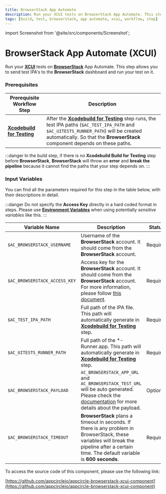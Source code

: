 ```yaml
---
title: BrowserStack App Automate
description: Run your XCUI tests on BrowserStack App Automate. This step allows you to send test IPA's to the BrowserStack dashboard and run your test on it.
tags: [build, test, browserstack, app automate, xcui, workflow, step]
---
```


import Screenshot from '@site/src/components/Screenshot';

# BrowserStack App Automate (XCUI)

Run your [**XCUI**](https://developer.apple.com/documentation/xctest/user_interface_tests) tests on [**BrowserStack**](https://www.browserstack.com) App Automate. This step allows you to send test IPA's to the **BrowserStack** dashboard and run your test on it.

### Prerequisites

| Prerequisite Workflow Step                                                                                           | Description                                                                                                                                                                                                                                                                                                    |
| -------------------------------------------------------------------------------------------------------------------- | -------------------------------------------------------------------------------------------------------------------------------------------------------------------------------------------------------------------------------------------------------------------------------------------------------------- |
| [**Xcodebuild for Testing**](https://docs.appcircle.io/workflows/ios-specific-workflow-steps#xcodebuild-for-testing) | After the [**Xcodebuild for Testing**](https://docs.appcircle.io/workflows/ios-specific-workflow-steps#xcodebuild-for-testing) step runs, the test IPA paths (`$AC_TEST_IPA_PATH` and `$AC_UITESTS_RUNNER_PATH`) will be created automatically. So that the **BrowserStack** component depends on these paths. |

<Screenshot url='https://cdn.appcircle.io/docs/assets/BE2587-bs_order.png' />

:::danger
In the build step, if there is no **Xcodebuild Build for Testing** step before **BrowserStack**, **BrowserStack** will throw an **error** and **break the pipeline** because it cannot find the paths that your step depends on.
:::

### Input Variables

You can find all the parameters required for this step in the table below, with their descriptions in detail.

<Screenshot url='https://cdn.appcircle.io/docs/assets/BE2587-bsInput.png' />

:::danger
Do not specify the **Access Key** directly in a hard coded format in steps. Please use [**Environment Variables**](https://docs.appcircle.io/environment-variables/) when using potentially _sensitive variables_ like this.
:::

| Variable Name                 | Description                                                                                                                                                                                                                                         | Status   |
| ----------------------------- | --------------------------------------------------------------------------------------------------------------------------------------------------------------------------------------------------------------------------------------------------- | -------- |
| `$AC_BROWSERSTACK_USERNAME`   | Username of the **BrowserStack** account. It should come from the **BrowserStack** account.                                                                                                                                                         | Required |
| `$AC_BROWSERSTACK_ACCESS_KEY` | Access key for the **BrowserStack** account. It should come from the **BrowserStack** account. For more information, please follow [this document](https://www.browserstack.com/docs/iaam/security/manage-access-keys).                             | Required |
| `$AC_TEST_IPA_PATH`           | Full path of the IPA file. This path will automatically generate in [**Xcodebuild for Testing**](https://docs.appcircle.io/workflows/ios-specific-workflow-steps#xcodebuild-for-testing) step.                                                      | Required |
| `$AC_UITESTS_RUNNER_PATH`     | Full path of the \*-Runner.app. This path will automatically generate in [**Xcodebuild for Testing**](https://docs.appcircle.io/workflows/ios-specific-workflow-steps#xcodebuild-for-testing) step.                                                 | Required |
| `$AC_BROWSERSTACK_PAYLOAD`    | `AC_BROWSERSTACK_APP_URL` and `AC_BROWSERSTACK_TEST_URL` will be auto generated. Please check the [documentation](https://www.browserstack.com/docs/app-automate/api-reference/xcuitest/builds#execute-a-build) for more details about the payload. | Optional |
| `$AC_BROWSERSTACK_TIMEOUT`    | **BrowserStack** plans a timeout in seconds. If there is any problem in BrowserStack, these variables will break the pipeline after a certain time. The default variable is **600 seconds**.                                                        | Required |

To access the source code of this component, please use the following link:

[https://github.com/appcircleio/appcircle-browserstack-xcui-component](https://github.com/appcircleio/appcircle-browserstack-xcui-component)
